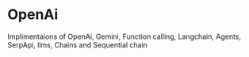 # OpenAi
Implimentaions of OpenAi, Gemini, Function calling, Langchain, Agents, SerpApi, llms, Chains and Sequential chain
